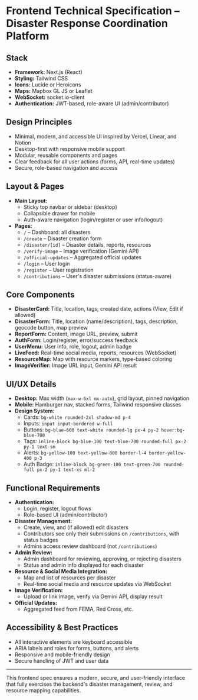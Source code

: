 # Frontend Technical Specification – Disaster Response Coordination Platform

## Stack
- **Framework:** Next.js (React)
- **Styling:** Tailwind CSS
- **Icons:** Lucide or Heroicons
- **Maps:** Mapbox GL JS or Leaflet
- **WebSocket:** socket.io-client
- **Authentication:** JWT-based, role-aware UI (admin/contributor)

## Design Principles
- Minimal, modern, and accessible UI inspired by Vercel, Linear, and Notion
- Desktop-first with responsive mobile support
- Modular, reusable components and pages
- Clear feedback for all user actions (forms, API, real-time updates)
- Secure, role-based navigation and access

## Layout & Pages
- **Main Layout:**
  - Sticky top navbar or sidebar (desktop)
  - Collapsible drawer for mobile
  - Auth-aware navigation (login/register or user info/logout)
- **Pages:**
  - `/` – Dashboard: all disasters
  - `/create` – Disaster creation form
  - `/disaster/[id]` – Disaster details, reports, resources
  - `/verify-image` – Image verification (Gemini API)
  - `/official-updates` – Aggregated official updates
  - `/login` – User login
  - `/register` – User registration
  - `/contributions` – User's disaster submissions (status-aware)

## Core Components
- **DisasterCard:** Title, location, tags, created date, actions (View, Edit if allowed)
- **DisasterForm:** Title, location (name/description), tags, description, geocode button, map preview
- **ReportForm:** Content, image URL, preview, submit
- **AuthForm:** Login/register, error/success feedback
- **UserMenu:** User info, role, logout, admin badge
- **LiveFeed:** Real-time social media, reports, resources (WebSocket)
- **ResourceMap:** Map with resource markers, type-based coloring
- **ImageVerifier:** Image URL input, Gemini API result

## UI/UX Details
- **Desktop:** Max width (`max-w-6xl mx-auto`), grid layout, pinned navigation
- **Mobile:** Hamburger nav, stacked forms, Tailwind responsive classes
- **Design System:**
  - Cards: `bg-white rounded-2xl shadow-md p-4`
  - Inputs: `input input-bordered w-full`
  - Buttons: `bg-blue-600 text-white rounded-lg px-4 py-2 hover:bg-blue-700`
  - Tags: `inline-block bg-blue-100 text-blue-700 rounded-full px-2 py-1 text-sm`
  - Alerts: `bg-yellow-100 text-yellow-800 border-l-4 border-yellow-400 p-3`
  - Auth Badge: `inline-block bg-green-100 text-green-700 rounded-full px-2 py-1 text-xs ml-2`

## Functional Requirements
- **Authentication:**
  - Login, register, logout flows
  - Role-based UI (admin/contributor)
- **Disaster Management:**
  - Create, view, and (if allowed) edit disasters
  - Contributors see only their submissions on `/contributions`, with status badges
  - Admins access review dashboard (not `/contributions`)
- **Admin Review:**
  - Admin dashboard for reviewing, approving, or rejecting disasters
  - Status and admin info displayed for each disaster
- **Resource & Social Media Integration:**
  - Map and list of resources per disaster
  - Real-time social media and resource updates via WebSocket
- **Image Verification:**
  - Upload or link image, verify via Gemini API, display result
- **Official Updates:**
  - Aggregated feed from FEMA, Red Cross, etc.

## Accessibility & Best Practices
- All interactive elements are keyboard accessible
- ARIA labels and roles for forms, buttons, and alerts
- Responsive and mobile-friendly design
- Secure handling of JWT and user data

---

This frontend spec ensures a modern, secure, and user-friendly interface that fully exercises the backend's disaster management, review, and resource mapping capabilities.

